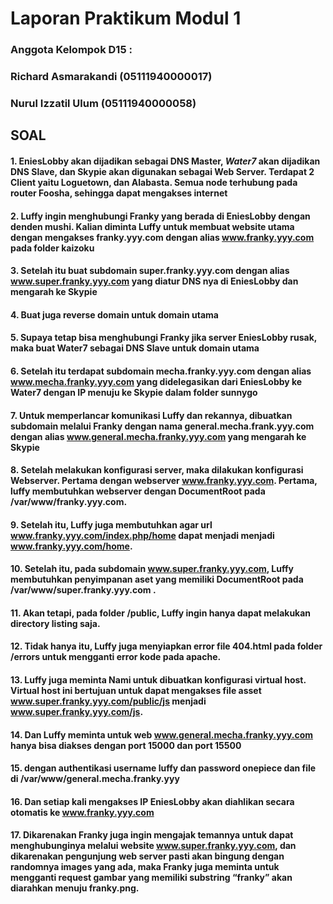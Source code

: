 # Laporan Praktikum Modul 1

### Anggota  Kelompok D15 :

### Richard Asmarakandi (05111940000017)

### Nurul Izzatil Ulum (05111940000058)



## SOAL

#### 1. EniesLobby akan dijadikan sebagai DNS Master, *Water7* akan dijadikan DNS Slave, dan **Skypie** akan digunakan sebagai Web Server. Terdapat 2 Client yaitu Loguetown, dan Alabasta. Semua node terhubung pada router Foosha, sehingga dapat mengakses internet

#### 2. Luffy ingin menghubungi Franky yang berada di EniesLobby dengan denden mushi. Kalian diminta Luffy untuk membuat website utama dengan mengakses franky.yyy.com dengan alias www.franky.yyy.com pada folder kaizoku

#### 3. Setelah itu buat subdomain super.franky.yyy.com dengan alias www.super.franky.yyy.com yang diatur DNS nya di EniesLobby dan mengarah ke Skypie

#### 4. Buat juga reverse domain untuk domain utama 

#### 5. Supaya tetap bisa menghubungi Franky jika server EniesLobby rusak, maka buat Water7 sebagai DNS Slave untuk domain utama

#### 6. Setelah itu terdapat subdomain mecha.franky.yyy.com dengan alias www.mecha.franky.yyy.com yang didelegasikan dari EniesLobby ke Water7 dengan IP menuju ke Skypie dalam folder sunnygo

#### 7. Untuk memperlancar komunikasi Luffy dan rekannya, dibuatkan subdomain melalui Franky dengan nama general.mecha.frank.yyy.com dengan alias www.general.mecha.franky.yyy.com yang mengarah ke Skypie

#### 8. Setelah melakukan konfigurasi server, maka dilakukan konfigurasi Webserver. Pertama dengan webserver www.franky.yyy.com. Pertama, luffy membutuhkan webserver dengan DocumentRoot pada /var/www/franky.yyy.com.

#### 9. Setelah itu, Luffy juga membutuhkan agar url www.franky.yyy.com/index.php/home dapat menjadi menjadi www.franky.yyy.com/home.

#### 10. Setelah itu, pada subdomain www.super.franky.yyy.com, Luffy membutuhkan penyimpanan aset yang memiliki DocumentRoot pada /var/www/super.franky.yyy.com .

#### 11. Akan tetapi, pada folder /public, Luffy ingin hanya dapat melakukan directory listing saja.

#### 12. Tidak hanya itu, Luffy juga menyiapkan error file 404.html pada folder /errors untuk mengganti error kode pada apache.

#### 13. Luffy juga meminta Nami untuk dibuatkan konfigurasi virtual host. Virtual host ini bertujuan untuk dapat mengakses file asset www.super.franky.yyy.com/public/js menjadi www.super.franky.yyy.com/js.

#### 14. Dan Luffy meminta untuk web www.general.mecha.franky.yyy.com hanya bisa diakses dengan port 15000 dan port 15500

#### 15. dengan authentikasi username luffy dan password onepiece dan file di /var/www/general.mecha.franky.yyy

#### 16. Dan setiap kali mengakses IP EniesLobby akan diahlikan secara otomatis ke www.franky.yyy.com

#### 17. Dikarenakan Franky juga ingin mengajak temannya untuk dapat menghubunginya melalui website www.super.franky.yyy.com, dan dikarenakan pengunjung web server pasti akan bingung dengan randomnya images yang ada, maka Franky juga meminta untuk mengganti request gambar yang memiliki substring “franky” akan diarahkan menuju franky.png.
